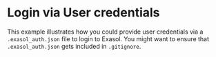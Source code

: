 # Login via User credentials

This example illustrates how you could provide user credentials via a
`.exasol_auth.json` file to login to Exasol.
You might want to ensure that `.exasol_auth.json` gets included
in `.gitignore`.
